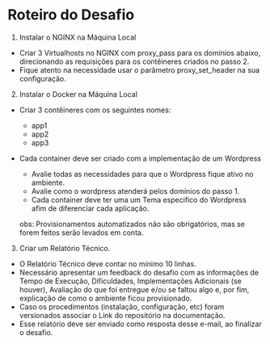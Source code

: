 # Roteiro do Desafio

1. Instalar o NGINX na Máquina Local
  - Criar 3 Virtualhosts no NGINX com proxy_pass para os domínios abaixo, direcionando as requisições para os contêineres criados no passo 2. 
  - Fique atento na necessidade usar o parâmetro proxy_set_header na sua configuração.

2. Instalar o Docker na Máquina Local
- Criar 3 contêineres com os seguintes nomes:
  -  app1
  -  app2
  -  app3
- Cada container deve ser criado com a implementação de um Wordpress
  - Avalie todas as necessidades para que o Wordpress fique ativo no ambiente.
  - Avalie como o wordpress atenderá pelos domínios do passo 1.
  - Cada container deve ter uma um Tema especifico do Wordpress afim de diferenciar cada aplicação.

  obs: Provisionamentos automatizados não são obrigatórios, mas se forem feitos serão levados em conta.

3. Criar um Relatório Técnico.
- O Relatório Técnico deve contar no mínimo 10 linhas.
- Necessário apresentar um feedback do desafio com as informações de Tempo de Execução, Dificuldades, Implementações Adicionais (se houver), Avaliação do que foi entregue e/ou se faltou algo e, por fim, explicação de como o ambiente ficou provisionado.
- Caso os procedimentos (instalação, configuração, etc) foram versionados associar o Link do repositório na documentação.
- Esse relatório deve ser enviado como resposta desse e-mail, ao finalizar o desafio.
